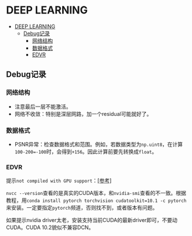# DEEP LEARNING

- [DEEP LEARNING](#deep-learning)
  - [Debug记录](#debug记录)
    - [网络结构](#网络结构)
    - [数据格式](#数据格式)
    - [EDVR](#edvr)

## Debug记录

### 网络结构

- 注意最后一层不能激活。
- 网络不收敛：特别是深层网路，加一个residual可能就好了。

### 数据格式

- PSNR异常：检查数据格式和范围。例如，若数据类型为`np.uint8`，在计算`100-200=-100`时，会得到`+156`。因此计算前要先转换成`float`。

### EDVR

提示`not compiled with GPU support`：[[参考]](https://zhuanlan.zhihu.com/p/93278639)

`nvcc --version`查看的是真实的CUDA版本，和`nvidia-smi`查看的不一致。根据教程，用`conda install pytorch torchvision cudatoolkit=10.1 -c pytorch`来安装。一定要指定`pytorch`频道，否则找不到，或者版本有问题。

如果提示nvidia driver太老，安装支持当前CUDA的最新driver即可，不要动CUDA。CUDA 10.2貌似不兼容DCN。
